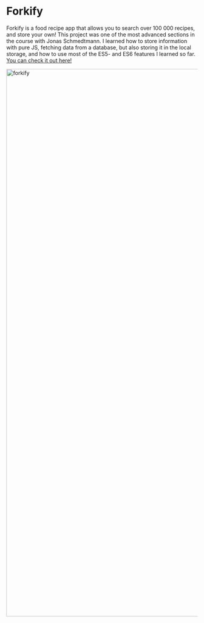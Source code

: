# Forkify

Forkify is a food recipe app that allows you to search over 100 000 recipes, and store your own! This project was one of the most advanced sections in the course with Jonas Schmedtmann. I learned how to store information with pure JS, fetching data from a database, but also storing it in the local storage, and how to use most of the ES5- and ES6 features I learned so far. <a href="https://martinfjeld.github.io/Forkify/">You can check it out here!</a>

<img width="1440" alt="forkify" src="https://user-images.githubusercontent.com/4175275/124348961-233f1180-dbed-11eb-892a-cf598403172c.png">
